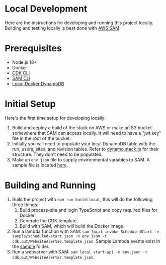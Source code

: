 # Local Development
Here are the instructions for developing and running this project locally. Building and testing locally is best done with [AWS SAM](https://aws.amazon.com/serverless/sam/).

# Prerequisites
- Node.js 18+
- Docker
- [CDK CLI](https://docs.aws.amazon.com/cdk/v2/guide/cli.html)
- [SAM CLI](https://docs.aws.amazon.com/serverless-application-model/latest/developerguide/install-sam-cli.html)
- [Local Docker DynamoDB](https://docs.aws.amazon.com/amazondynamodb/latest/developerguide/DynamoDBLocal.DownloadingAndRunning.html)

# Initial Setup
Here's the first time setup for developing locally:

1. Build and deploy a build of the stack on AWS or make an S3 bucket somewhere that SAM can access locally. It will need to have a "jwt.key" file in the root of the bucket.
2. Initially you will need to populate your local DynamoDB table with the run, users, sites, and revision tables. Refer to [dynamo.stack.ts](src/stack/dynamo.stack.ts) for their structure. They don't need to be populated.
3. Make an `env.json` file to supply environmental variables to SAM. A sample file is located [here](sample/env.json).

# Building and Running

1. Build the project with `npm run build:local`, this will do the following three things:
   1. Build process-site and login TypeScript and copy required files for Docker.
   2. Generate the CDK template.
   3. Build with SAM, which will build the Docker image.
2. Run a lambda function with SAM: `sam local invoke ScheduledStart -e sample/scheduled-start.json -n env.json -t cdk.out/WebsiteAlerter.template.json`. Sample Lambda events exist in the [sample](sample) folder.
3. Run a webserver with SAM: `sam local start-api -n env.json -t cdk.out/WebsiteAlerter.template.json`.